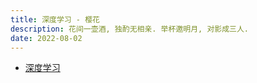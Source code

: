 ```yaml
---
title: 深度学习 - 樱花
description: 花间一壶酒, 独酌无相亲. 举杯邀明月, 对影成三人.
date: 2022-08-02
---
```


- [深度学习](https://book.douban.com/subject/27087503/)

